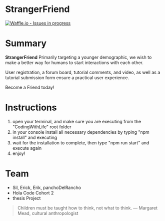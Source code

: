 # StrangerFriend
[![Waffle.io - Issues in progress](https://waffle.io/CodingWithLife/CodingWithLife)](https://waffle.io/CodingWithLife/CodingWithLife)

# Summary
**StrangerFriend** Primarily targeting a younger demographic,
we wish to make a better way for humans to start interactions with each other.

User registration, a forum board, tutorial comments, and video, as well as a tutorial submission form ensure a practical user experience.

Become a Friend today!

# Instructions
1. open your terminal, and make sure you are executing from the "CodingWithLife" root folder
1. in your console install all necessary dependencies by typing "npm install" and executing
1. wait for the installation to complete, then type "npm run start" and execute again
1. enjoy!

# Team
* Sil, Erick, Erik, panchoDelRancho
* Hola Code Cohort 2
* thesis Project

> Children must be taught how to think, not what to think.
  — Margaret Mead, cultural anthropologist
